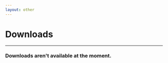 ```yaml
---
layout: other
---
```


# Downloads
________________


### Downloads aren't available at the moment.
